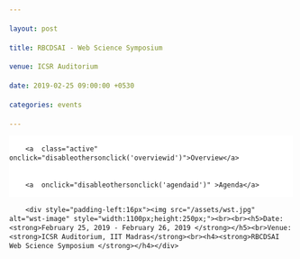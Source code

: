 ```yaml
---

layout: post

title: RBCDSAI - Web Science Symposium

venue: ICSR Auditorium

date: 2019-02-25 09:00:00 +0530

categories: events

---
```




<html>

<head>

<meta name="viewport" content="width=device-width, initial-scale=1">

<style>

body {

  margin: 0;

  font-family: "Times New Roman", Times, serif;

}



.topnav {

  overflow: hidden;

  background-color: #ffffff;

}



.topnav a {

  float: left;

  color: #c0c0c0;

  text-align: center;

  padding: 7px 8px;

  text-decoration: none;

  font-size: 18px;

  

}



.topnav a:hover {

  background-color: #ffffff;

  color: red;

}



.topnav a.active {

  background-color: #ffffff;

  color: red;

}

</style>

 <script>


        function makeitactiveonload() {


             document.getElementById('dynamiccontent').innerHTML = '<div style="padding-left:16px"><img src="/assets/wst.jpg" alt="wst-image" style="width:1100px;height:250px;"><br><br>h5>Date: <strong>February 25, 2019 - February 26, 2019 </strong></h5><br>Venue: <strong>ICSR Auditorium, IIT Madras</strong><br><h4><strong>RBCDSAI Web Science Symposium </strong></h4><p align="justify">The world wide web is an unprecedented phenomenon that affects all aspects of modern life including our communication, entertainment, and socialising choices. Web Science is an emerging discipline that studies all aspects of the world wide web, ranging from the technologies that enable communication on the web to the wider social impact of the web. Some of the technologies include natural language processing, semantic web and ontologies, network science and analytics. The goal of this symposium is to serve as a platform for the web science community in India to gather and exchange ideas. The program consists of talks by the trustees of the web science trust as well as experts from around the country. Registration required.</p><p align="justify"><strong>About Webscience Trust:</strong> The Web Science Trust (WST) is a charitable body with the aim of supporting the global development of Web Science. The Web Science Trust has established an international network (WSTNet), bringing together world-class research laboratories to support the Web Science research and education programme. The origins of the Web Science Trust can be found in the Web Science Research Initiative (WSRI) which was established in 2006. Now in 2018, we have assembled 20 world-class international research groups, founded a Summer School which is held in a different location each year, and run a series of international teaching and research events including an ACM Web Science conference now in its 11th year.</p></div>'


        }


        function disableothersonclick(elementtoactive) {


            if(elementtoactive == 'overviewid')


            {


                document.getElementById('dynamiccontent').innerHTML = '<div style="padding-left:16px"><img src="/assets/wst.jpg" alt="wst-image" style="width:1100px;height:250px;"><br><br><h5>Date: <strong>February 25, 2019 - February 26, 2019 </strong></h5><br>Venue: <strong>ICSR Auditorium, IIT Madras</strong><br><h4><strong>RBCDSAI Web Science Symposium </strong></h4></div>'


            }


            else 


            {


                document.getElementById('dynamiccontent').innerHTML = '<br><br><p align="left">Broad agenda as below. Further more details will be updated </p><h5 align="center"><strong>Day 1: 25th February,2019 (Monday)</strong> </h5><table align="center"><tr><td>09:15 AM - 09:30 AM &nbsp;&nbsp;&nbsp;&nbsp;&nbsp;&nbsp;</td><td>Inauguration</td></tr><tr><td>09:30 AM - 10:30 AM &nbsp;&nbsp;&nbsp;&nbsp;&nbsp;&nbsp;</td><ul style="list-style-type:none;"> <td>Keynote Address&nbsp;&nbsp;&nbsp;&nbsp;&nbsp;&nbsp;<li><a href="https://wendy.ecs.soton.ac.uk/">Prof. Dame Wendy Hall</a></li></ul></td></tr> <tr><td>10:30 AM - 11:00 AM&nbsp;&nbsp;&nbsp;&nbsp;&nbsp;&nbsp;</td><td>	Invited Talk 1<br><li><a href="https://www.iiitb.ac.in/faculty_page.php?name=srinathsrinivasa">Prof. Srinath Srinivasa</a></li></td></tr><tr><td>11:00 AM - 11:30 AM &nbsp;&nbsp;&nbsp;&nbsp;&nbsp;&nbsp;</td><td>Tea Break</td></tr><tr><td>11:30 AM - 12:00 PM &nbsp;&nbsp;&nbsp;&nbsp;&nbsp;&nbsp;</td><td>Invited Talk 2<br><li><a href="https://www.cse.iitm.ac.in/~miteshk/">Mitesh M. Khapra</a></li></td></tr><tr><td>12:00 PM - 12:30 PM &nbsp;&nbsp;&nbsp;&nbsp;&nbsp;&nbsp;</td><td>Invited Talk 3<br><li><a href="https://researcher.watson.ibm.com/researcher/view.php?person=in-kartsank">Karthik Sankaranarayanan </a></li></td></tr><tr><td>12:30 PM - 02:00 PM &nbsp;&nbsp;&nbsp;&nbsp;&nbsp;&nbsp;</td><td>Lunch/Networking Time</td></tr><tr><td>02:00 PM - 03:00 PM &nbsp;&nbsp;&nbsp;&nbsp;&nbsp;&nbsp;</td><td>Keynote Address <br><li><a href="https://www.linkedin.com/in/jprangaswami/?originalSubdomain=in">JP Rangaswami </a></li></td></tr><tr><td>03:00 PM - 03:30 PM &nbsp;&nbsp;&nbsp;&nbsp;&nbsp;&nbsp;</td><td>Invited Talk 4<br><li><a href="https://faculty.iiit.ac.in/~vv/Home.html">Vasudeva Varma </a></li></td></tr><tr><td>03:30 PM - 04:00 PM &nbsp;&nbsp;&nbsp;&nbsp;&nbsp;&nbsp;</td><td>Tea Break</td></tr><tr><td>04:00 PM - 04:30 PM &nbsp;&nbsp;&nbsp;&nbsp;&nbsp;&nbsp;</td><td>Poster Spotlights</td></tr><tr><td>04:30 PM - 06:00 PM &nbsp;&nbsp;&nbsp;&nbsp;&nbsp;&nbsp;</td> <td>Poster Session</td></tr><tr><td>06:00 PM - 07:00 PM &nbsp;&nbsp;&nbsp;&nbsp;&nbsp;&nbsp;</td><td>Networking</td></tr><tr><td>07:00 PM - 09:00 PM &nbsp;&nbsp;&nbsp;&nbsp;&nbsp;&nbsp;</td><td>Dinner, ICSR Dining hall</td></table><br><br><h5 align="center"><strong>Day 2: 26th February,2019 (Tuesday)</strong> </h5><br><br><table align="right"><tr><td>09:00 AM - 10:00 AM &nbsp;&nbsp;&nbsp;&nbsp;&nbsp;&nbsp;</td><td>Keynote Address<br><li><a href="http://www.iitkgp.ac.in/department/CS/faculty/cs-niloy">Niloy Ganguly</a></li></td></tr><tr><td>10:00 AM - 10:30 AM &nbsp;&nbsp;&nbsp;&nbsp;&nbsp;&nbsp;</td><td>Invited Talk 5<br><li><a href="https://www.imsc.res.in/~sitabhra/">Sitabhra Sinha</a></li></td></tr><tr><td>10:30 AM - 11:00 AM &nbsp;&nbsp;&nbsp;&nbsp;&nbsp;&nbsp;</td><td>Tea Break</td></tr><tr><td>11:00 AM - 11:30 AM &nbsp;&nbsp;&nbsp;&nbsp;&nbsp;&nbsp;</td><td>Invited Talk 6<br><li><a href="http://cse.iitkgp.ac.in/~animeshm/">Animesh Mukherjee</a></li></td></tr><tr><td>11:30 AM - 12:00 PM &nbsp;&nbsp;&nbsp;&nbsp;&nbsp;&nbsp;</td><td>Invited Talk 7<br><li><a href="https://www.iiitd.ac.in/pk">Prof. Ponnurangam Kumaraguru</a></li></td></tr><tr> <td>12:00 PM - 12:30 PM &nbsp;&nbsp;&nbsp;&nbsp;&nbsp;&nbsp;</td><td>Invited Talk 8<br><li><a href="https://www.linkedin.com/in/rushibhatt/?originalSubdomain=in">Rushi Bhatt</a></li></td></tr><tr> <td>12:30 PM - 02:00 PM &nbsp;&nbsp;&nbsp;&nbsp;&nbsp;&nbsp;</td> <td>Lunch</td></tr><tr><td>02:00 PM - 03:00 PM &nbsp;&nbsp;&nbsp;&nbsp;&nbsp;&nbsp;</td><td>Keynote Address<br><li><a href="https://sonic.northwestern.edu/people/noshir-contractor/">Noshir Contractor</a></li></td></tr> <tr><td>03:00 PM - 03:30 PM &nbsp;&nbsp;&nbsp;&nbsp;&nbsp;&nbsp;</td><td>Invited Talk 9<br><li><a href="https://www.cse.iitm.ac.in/~ravi/">Balaraman Ravindran</a></li></td></tr><tr><td>03:30 PM - 04:00 PM &nbsp;&nbsp;&nbsp;&nbsp;&nbsp;&nbsp;</td><td>Tea Break</td></tr><tr><td>04:00 PM - 05:00 PM &nbsp;&nbsp;&nbsp;&nbsp;&nbsp;&nbsp;</td><td>Panel Discussion: <strong>Fostering Web Science Community in India</strong></td></tr></table>';


            }


        }


    </script>

</head>

<body>



<div class="topnav" onload="makeitactiveonload()">


        <a  class="active"  onclick="disableothersonclick('overviewid')">Overview</a>


        <a  onclick="disableothersonclick('agendaid')" >Agenda</a>


</div>

<div id="dynamiccontent">


        <div style="padding-left:16px"><img src="/assets/wst.jpg" alt="wst-image" style="width:1100px;height:250px;"><br><br><h5>Date: <strong>February 25, 2019 - February 26, 2019 </strong></h5><br>Venue: <strong>ICSR Auditorium, IIT Madras</strong><br><h4><strong>RBCDSAI Web Science Symposium </strong></h4></div>


</div>



</body>

</html>
